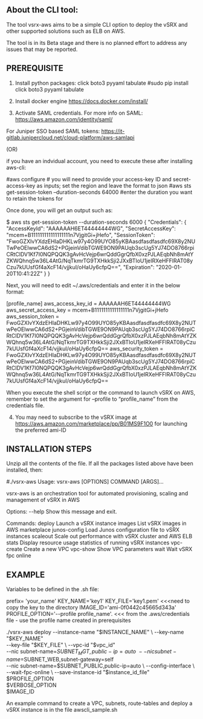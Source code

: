 About the CLI tool:
-------------------

The tool vsrx-aws aims to be a simple CLI option to deploy the vSRX and other supported solutions such as ELB on AWS. 

The tool is in its Beta stage and there is no planned effort to address any issues that may be reported. 


PREREQUISITE
--------------

1. Install python packages: click boto3 pyyaml tabulate
   #sudo pip install click boto3 pyyaml tabulate

2. Install docker engine 
  https://docs.docker.com/install/

3. Activate SAML credentials. For more info on SAML:
   https://aws.amazon.com/identity/saml/

  For Juniper SSO based SAML tokens:
  https://it-gitlab.junipercloud.net/cloud-platform/aws-samlapi
  
  (OR) 
  
   if you have an indvidual account, you need to execute these after installing aws-cli:
 
#aws configure   # you will need to provide your access-key ID and secret-access-key as inputs; set the region and leave the format to json
#aws sts get-session-token –duration-seconds 64000    #enter the duration you want to retain the tokens for
 
  Once done, you will get an output such as:
 
$ aws sts get-session-token --duration-seconds 6000
{
    "Credentials": {
        "AccessKeyId": "AAAAAAH6ET44444444WG",
        "SecretAccessKey": "mcem+B111111111111111111n7VjgitGi+jHefo",
        "SessionToken": "FwoGZXIvYXdzEHIaDHKLw97y4O99UYO85yKBAasdfasdfasdfc69X8y2NUTwPeOElwwCA6dS2+PGjeinVdibTGWE9ON9PAUqb3scUg5YJ74DO8766rpiCRtClDV1Kf7I0NQPQQK3gAvHcVejp6wrQddGgrQfbX0xzPJLAEqbNh8mAtYZKWQhnq5w36L4AtG/NqTkmrTG9TXHkkSji2JXxBTIoU1jeIRXeHFFlRAT08yCzu7kUUsfGf4aXcF14/vjjkuI/oHaUy6cfpQ==",
        "Expiration": "2020-01-20T10:41:22Z"
    }
}
 
Next, you will need to edit ~/.aws/credentials and enter it in the below format:
 
[profile_name]
aws_access_key_id = AAAAAAH6ET44444444WG
aws_secret_access_key = mcem+B1111111111111111n7VjgitGi+jHefo
aws_session_token = FwoGZXIvYXdzEHIaDHKLw97y4O99UYO85yKBAasdfasdfasdfc69X8y2NUTwPeOElwwCA6dS2+PGjeinVdibTGWE9ON9PAUqb3scUg5YJ74DO8766rpiCRtClDV1Kf7I0NQPQQK3gAvHcVejp6wrQddGgrQfbX0xzPJLAEqbNh8mAtYZKWQhnq5w36L4AtG/NqTkmrTG9TXHkkSji2JXxBTIoU1jeIRXeHFFlRAT08yCzu7kUUsfGf4aXcF14/vjjkuI/oHaUy6cfpQ==
aws_security_token = FwoGZXIvYXdzEHIaDHKLw97y4O99UYO85yKBAasdfasdfasdfc69X8y2NUTwPeOElwwCA6dS2+PGjeinVdibTGWE9ON9PAUqb3scUg5YJ74DO8766rpiCRtClDV1Kf7I0NQPQQK3gAvHcVejp6wrQddGgrQfbX0xzPJLAEqbNh8mAtYZKWQhnq5w36L4AtG/NqTkmrTG9TXHkkSji2JXxBTIoU1jeIRXeHFFlRAT08yCzu7kUUsfGf4aXcF14/vjjkuI/oHaUy6cfpQ==
 
  When you execute the shell script or the command to launch vSRX on AWS, remember to set the argument for –profile to “profile_name” from the credentials file.
  
4. You may need to subscribe to the vSRX image at https://aws.amazon.com/marketplace/pp/B01MS9F1O0 for launching the preferred ami-ID


INSTALLATION STEPS
------------------

Unzip all the contents of the file. If all the packages listed above have been installed, then:

#./vsrx-aws
Usage: vsrx-aws [OPTIONS] COMMAND [ARGS]...

  vsrx-aws is an orchestration tool for automated provisioning, scaling and management of vSRX in AWS
  
Options:
  --help  Show this message and exit.
  
Commands:
  deploy        Launch a vSRX instance
  images        List vSRX images in AWS marketplace
  junos-config  Load Junos configuration file to vSRX instances
  scaleout      Scale out performance with vSRX cluster and AWS ELB
  stats         Display resource usage statistics of running vSRX instances
  vpc-create    Create a new VPC
  vpc-show      Show VPC parameters
  wait          Wait vSRX fpc online
  
EXAMPLE
-------

Variables to be defined in the .sh file:

prefix= 'your_name'
KEY_NAME='key1'
KEY_FILE='key1.pem'  <<<need to copy the key to the directory
IMAGE_ID='ami-0f0442c45665d343a'
PROFILE_OPTION='--profile profile_name'. <<< from the .aws/credentials file - use the profile name created in prerequisites

./vsrx-aws deploy --instance-name "$INSTANCE_NAME" \
                 --key-name "$KEY_NAME" \
                 --key-file "$KEY_FILE" \
                 --vpc-id "$vpc_id" \
                 --nic subnet-name=$SUBNET_MGT,public-ip=auto \
                 --nic subnet-name=$SUBNET_WEB,subnet-gateway=self \
                 --nic subnet-name=$SUBNET_PUBLIC,public-ip=auto \
                 --config-interface \
                 --wait-fpc-online \
                 --save-instance-id "$instance_id_file" \
                 $PROFILE_OPTION \
                 $VERBOSE_OPTION \
                 $IMAGE_ID

An example command to create a VPC, subnets, route-tables and deploy a vSRX instance is in the file awscli_sample.sh



